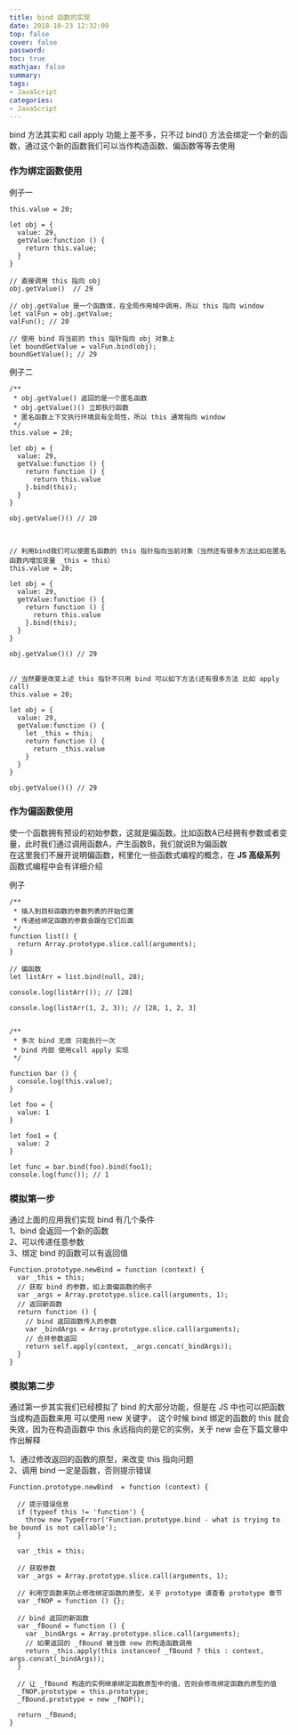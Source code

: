 ```yaml
---
title: bind 函数的实现
date: 2018-10-23 12:32:09
top: false
cover: false
password:
toc: true
mathjax: false
summary: 
tags:
- JavaScript
categories:
- JavaScript
---
```


bind 方法其实和 call apply 功能上差不多，只不过 bind() 方法会绑定一个新的函数，通过这个新的函数我们可以当作构造函数、偏函数等等去使用


### 作为绑定函数使用

例子一 <br/>

```
this.value = 20;

let obj = {
  value: 29,
  getValue:function () {
    return this.value;
  }
}

// 直接调用 this 指向 obj
obj.getValue()  // 29

// obj.getValue 是一个函数体，在全局作用域中调用，所以 this 指向 window
let valFun = obj.getValue;
valFun(); // 20

// 使用 bind 将当前的 this 指针指向 obj 对象上
let boundGetValue = valFun.bind(obj);
boundGetValue(); // 29
```

例子二 <br/>

```
/**
 * obj.getValue() 返回的是一个匿名函数
 * obj.getValue()() 立即执行函数
 * 匿名函数上下文执行环境具有全局性，所以 this 通常指向 window
 */
this.value = 20;

let obj = {
  value: 29,
  getValue:function () {
    return function () {
      return this.value
    }.bind(this);
  }
}

obj.getValue()() // 20



// 利用bind我们可以使匿名函数的 this 指针指向当前对象（当然还有很多方法比如在匿名函数内增加变量 _this = this）
this.value = 20;

let obj = {
  value: 29,
  getValue:function () {
    return function () {
      return this.value
    }.bind(this);
  }
}

obj.getValue()() // 29


// 当然要是改变上述 this 指针不只用 bind 可以如下方法(还有很多方法 比如 apply call)
this.value = 20;

let obj = {
  value: 29,
  getValue:function () {
    let _this = this;
    return function () {
      return _this.value
    }
  }
}

obj.getValue()() // 29

```

### 作为偏函数使用

使一个函数拥有预设的初始参数，这就是偏函数。比如函数A已经拥有参数或者变量，此时我们通过调用函数A，产生函数B，我们就说B为偏函数<br/>
在这里我们不展开说明偏函数，柯里化一些函数式编程的概念，在 **JS 高级系列** 函数式编程中会有详细介绍<br/>

例子<br/>

```
/**
 * 插入到目标函数的参数列表的开始位置
 * 传递给绑定函数的参数会跟在它们后面
 */
function list() {
  return Array.prototype.slice.call(arguments);
}

// 偏函数
let listArr = list.bind(null, 28);

console.log(listArr()); // [28]

console.log(listArr(1, 2, 3)); // [28, 1, 2, 3]


/**
 * 多次 bind 无效 只能执行一次
 * bind 内部 使用call apply 实现
 */

function bar () {
  console.log(this.value);
}

let foo = {
  value: 1
}

let foo1 = {
  value: 2
}

let func = bar.bind(foo).bind(foo1);
console.log(func()); // 1

```

### 模拟第一步

通过上面的应用我们实现 bind 有几个条件<br/>
1、bind 会返回一个新的函数<br/>
2、可以传递任意参数<br/>
3、绑定 bind 的函数可以有返回值<br/>

```
Function.prototype.newBind = function (context) {
  var _this = this;
  // 获取 bind 的参数，如上面偏函数的例子
  var _args = Array.prototype.slice.call(arguments, 1);
  // 返回新函数
  return function () {
    // bind 返回函数传入的参数
    var _bindArgs = Array.prototype.slice.call(arguments);
    // 合并参数返回
    return self.apply(context, _args.concat(_bindArgs));
  }
}

```

### 模拟第二步

通过第一步其实我们已经模拟了 bind 的大部分功能，但是在 JS 中也可以把函数当成构造函数来用 可以使用 new 关键字， 这个时候 bind 绑定的函数的 this 就会失效，因为在构造函数中 this 永远指向的是它的实例，关于 new 会在下篇文章中作出解释<br/>

1、通过修改返回的函数的原型，来改变 this 指向问题<br/>
2、调用 bind 一定是函数，否则提示错误<br/>

```
Function.prototype.newBind  = function (context) {

  // 提示错误信息
  if (typeof this != 'function') {
    throw new TypeError('Function.prototype.bind - what is trying to be bound is not callable');
  }

  var _this = this;
  
  // 获取参数
  var _args = Array.prototype.slice.call(arguments, 1);

  // 利用空函数来防止修改绑定函数的原型，关于 prototype 请查看 prototype 章节
  var _fNOP = function () {};

  // bind 返回的新函数
  var _fBound = function () {
    var _bindArgs = Array.prototype.slice.call(arguments);
    // 如果返回的 _fBound 被当做 new 的构造函数调用
    return _this.apply(this instanceof _fBound ? this : context, args.concat(_bindArgs));
  }

  // 让 _fBound 构造的实例继承绑定函数原型中的值，否则会修改绑定函数的原型的值
  _fNOP.prototype = this.prototype;
  _fBound.prototype = new _fNOP();

  return _fBound;
}

```















